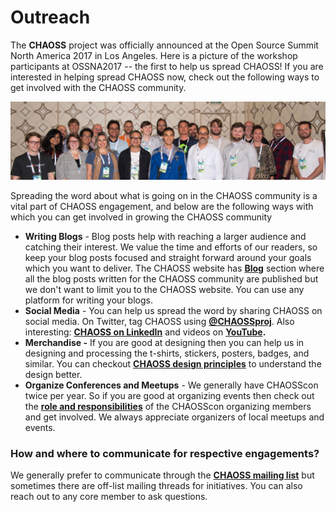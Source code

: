 # Outreach

The **CHAOSS** project was officially announced at the Open Source Summit North America 2017 in Los Angeles. Here is a picture of the workshop participants at OSSNA2017 -- the first to help us spread CHAOSS! If you are interested in helping spread CHAOSS now, check out the following ways to get involved with the CHAOSS community.

![CHAOSS workshop participants at OSSNA2017](.gitbook/assets/chaosscon.png)

Spreading the word about what is going on in the CHAOSS community is a vital part of CHAOSS engagement, and below are the following ways with which you can get involved in growing the CHAOSS community

* **Writing Blogs** - Blog posts help with reaching a larger audience and catching their interest. We value the time and efforts of our readers, so keep your blog posts focused and straight forward around your goals which you want to deliver. The CHAOSS website has [**Blog**](https://chaoss.community/blog/) section where all the blog posts written for the CHAOSS community are published but we don't want to limit you to the CHAOSS website. You can use any platform for writing your blogs.
* **Social Media** - You can help us spread the word by sharing CHAOSS on social media. On Twitter, tag CHAOSS using [**@CHAOSSproj**](https://twitter.com/CHAOSSproj). Also interesting: [**CHAOSS on LinkedIn**](https://www.linkedin.com/company/chaoss) and videos on [**YouTube**](https://www.youtube.com/chaosstube)**.**
* **Merchandise -** If you are good at designing then you can help us in designing and processing the t-shirts, stickers, posters, badges, and similar. You can checkout [**CHAOSS design principles**](https://handbook.chaoss.community/community-handbook/design) to understand the design better. 
* **Organize Conferences and Meetups** - We generally have CHAOSScon twice per year. So if you are good at organizing events then check out the [**role and responsibilities**](https://handbook.chaoss.community/community-handbook/roles-and-responsibilities#chaosscon-organizing-committee-member) of the CHAOSScon organizing members and get involved. We always appreciate organizers of local meetups and events. 

### How and where to communicate for respective engagements?

We generally prefer to communicate through the [**CHAOSS mailing list**](https://lists.linuxfoundation.org/pipermail/chaoss/) but sometimes there are off-list mailing threads for initiatives. You can also reach out to any core member to ask questions.

